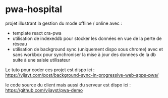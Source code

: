 # pwa-hospital

projet illustrant la gestion du mode offline / online avec :

- template react cra-pwa
- utilisation de indexeddb pour stocker les données en vue de la perte de réseau
- utilisation de background sync (uniquement dispo sous chrome) avec et sans workbox pour synchroniser la mise à jour des données de la db suite à une saisie utilisateur


Le tuto pour coder ces projet est dispo ici : 
https://vijayt.com/post/background-sync-in-progressive-web-apps-pwa/

le code source du client mais aussi du serveur est dispo ici :
https://github.com/vijayst/pwa-demo

